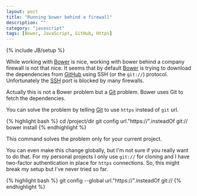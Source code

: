 ```yaml
---
layout: post
title: "Running bower behind a firewall"
description: ""
category: "javascript"
tags: [Bower, JavaScript, GitHub, Https]
---
```

{% include JB/setup %}

[Bower]: http://bower.io/
[GitHub]: https://github.com/
[Git]: https://git-scm.com/
[SSH]: https://en.wikipedia.org/wiki/Secure_Shell

While working with [Bower] is nice, working with bower behind a company firewall is not that nice. It seems that by default [Bower] is trying to
download the dependencies from [GitHub] using SSH (or the `git://`) protocol. Unfortunately the [SSH] port is blocked by many firewalls.

Actually this is not a Bower problem but a [Git] problem. Bower uses Git to fetch the dependencies.

You can solve the problem by telling [Git] to use `https` instead of `git` url.

{% highlight bash %}
cd /project/dir
git config url."https://".insteadOf git://
bower install
{% endhighlight %}

This command solves the problem only for your current project.

You can even make this change globally, but I'm not sure if you really want to do that. For my personal projects I only use `git://` for cloning and I have two-factor authentication in place for `https` connections. So, this might break my setup but I've never tried so far.

{% highlight bash %}
git config --global url."https://".insteadOf git://
{% endhighlight %}
